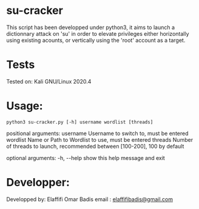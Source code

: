 # su-cracker
This script has been developped under python3, it aims to launch a dictionnary attack on 'su' in order to elevate privileges either horizontally using existing acounts, or vertically using the 'root' account as a target.

# Tests
Tested on: Kali GNU/Linux 2020.4 

# Usage:
`python3 su-cracker.py [-h] username wordlist [threads]`

positional arguments: 
 username    Username to switch to, must be entered
 wordlist    Name or Path to Wordlist to use, must be entered
 threads     Number of threads to launch, recommended between [100-200], 100 by default

optional arguments:
 -h, --help  show this help message and exit

# Developper:
Developped by: Elaffifi Omar Badis
email        : elaffifibadis@gmail.com        
